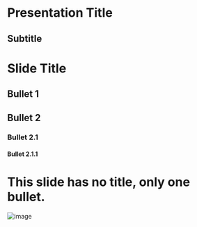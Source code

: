 


# Presentation Title
## Subtitle



# Slide Title
## Bullet 1
## Bullet 2
### Bullet 2.1
#### Bullet 2.1.1



# This slide has no title, only one bullet.



![image](pptimages/image1.jpeg)
